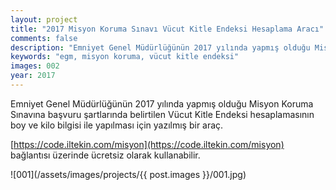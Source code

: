 ```yaml
---
layout: project
title: "2017 Misyon Koruma Sınavı Vücut Kitle Endeksi Hesaplama Aracı"
comments: false
description: "Emniyet Genel Müdürlüğünün 2017 yılında yapmış olduğu Misyon Koruma Sınavına başvuru şartlarında belirtilen Vücut Kitle Endeksi hesaplamasının boy ve kilo bilgisi ile yapılması."
keywords: "egm, misyon koruma, vücut kitle endeksi"
images: 002
year: 2017
---
```


Emniyet Genel Müdürlüğünün 2017 yılında yapmış olduğu Misyon Koruma Sınavına başvuru şartlarında belirtilen Vücut Kitle Endeksi hesaplamasının boy ve kilo bilgisi ile yapılması için yazılmış bir araç.

[https://code.iltekin.com/misyon](https://code.iltekin.com/misyon) bağlantısı üzerinde ücretsiz olarak kullanabilir.

![001](/assets/images/projects/{{ post.images }}/001.jpg)